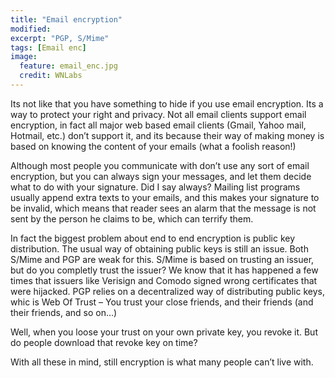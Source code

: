 ```yaml
---
title: "Email encryption"
modified:
excerpt: "PGP, S/Mime"
tags: [Email enc]
image:
  feature: email_enc.jpg
  credit: WNLabs
---
```


Its not like that you have something to hide if you use email encryption. Its a way to protect your right and privacy. Not all email clients support email encryption, in fact all major web based email clients (Gmail, Yahoo mail, Hotmail, etc.) don’t support it, and its because their way of making money is based on knowing the content of your emails (what a foolish reason!)

Although most people you communicate with don’t use any sort of email encryption, but you can always sign your messages, and let them decide what to do with your signature. Did I say always? Mailing list programs usually append extra texts to your emails, and this makes your signature to be invalid, which means that reader sees an alarm that the message is not sent by the person he claims to be, which can terrify them.

In fact the biggest problem about end to end encryption is public key distribution. The usual way of obtaining public keys is still an issue. Both S/Mime and PGP are weak for this. S/Mime is based on trusting an issuer, but do you completly trust the issuer? We know that it has happened a few times that issuers like Verisign and Comodo signed wrong certificates that were hijacked. PGP relies on a decentralized way of distributing public keys, whic is Web Of Trust – You trust your close friends, and their friends (and their friends, and so on…)

Well, when you loose your trust on your own private key, you revoke it. But do people download that revoke key on time?

With all these in mind, still encryption is what many people can’t live with.

